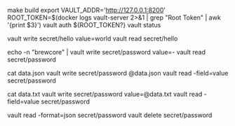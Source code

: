 make build
export VAULT_ADDR='http://127.0.0.1:8200'
ROOT_TOKEN=$(docker logs vault-server 2>&1 | grep "Root Token" | awk '{print $3}')
vault auth ${ROOT_TOKEN?}
vault status

vault write secret/hello value=world
vault read secret/hello

echo -n "brewcore" | vault write secret/password value=-
vault read secret/password


cat data.json
vault write secret/password @data.json
vault read -field=value secret/password

cat data.txt
vault write secret/password value=@data.txt
vault read -field=value secret/password

vault read -format=json secret/password
vault delete secret/password
